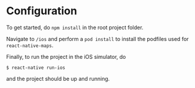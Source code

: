 # Configuration
To get started, do `npm install` in the root project folder.

Navigate to `/ios` and perform a `pod install` to install the podfiles used for `react-native-maps`.

Finally, to run the project in the iOS simulator, do
```
$ react-native run-ios
```

and the project should be up and running. 
